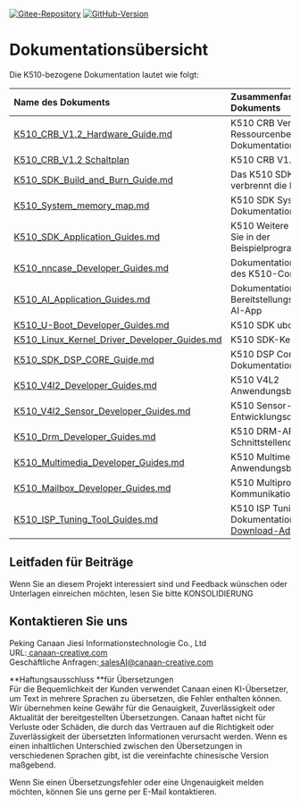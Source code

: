 [![Gitee-Repository](https://img.shields.io/badge/gitee-repository-blue?logo=gitee&style=plastic)](https://gitee.com/kendryte/k510_docs)
 [![GitHub-Version](https://img.shields.io/github/v/release/kendryte/k510_docs?color=brightgreen&display_name=tag&logo=github&style=plastic)](https://github.com/kendryte/k510_docs/releases)

# Dokumentationsübersicht

Die K510-bezogene Dokumentation lautet wie folgt:

| Name des Dokuments | Zusammenfassung des Dokuments |
| :-- | :-- |
| [K510_CRB_V1.2_Hardware_Guide.md](K510_CRB_V1.2_Hardware_Guide.md) | K510 CRB Version 1.2 Hardware-Ressourcenbeschreibung Dokumentation |
| [K510_CRB_V1.2 Schaltplan](https://github.com/kendryte/k510_docs/releases/download/v1.5/K510_CRB_Schematic.zip) | K510 CRB V1.2 Schaltplan|
| [K510_SDK_Build_and_Burn_Guide.md](K510_SDK_Build_and_Burn_Guide.md) | Das K510 SDK kompiliert und verbrennt die Dokumentation |
| [K510_System_memory_map.md](K510_System_memory_map.md) | K510 SDK System Memory Division Dokumentation |
| [K510_SDK_Application_Guides.md](K510_SDK_Application_Guides.md) | K510 Weitere Informationen finden Sie in der Beispielprogrammdokumentation |
| [K510_nncase_Developer_Guides.md](K510_nncase_Developer_Guides.md) | Dokumentation zur Verwendung des K510-Compilers |
| [K510_AI_Application_Guides.md](K510_AI_Application_Guides.md) | Dokumentation zum Bereitstellungsprozess der k510 AI-App |
| [K510_U-Boot_Developer_Guides.md](K510_U-Boot_Developer_Guides.md) | K510 SDK uboot Dokumentation |
| [K510_Linux_Kernel_Driver_Developer_Guides.md](K510_Linux_Kernel_Driver_Developer_Guides.md) | K510 SDK-Kernel-Dokumentation |
| [K510_SDK_DSP_CORE_Guide.md](K510_SDK_DSP_CORE_Guide.md) | K510 DSP Core Usage Dokumentation |
| [K510_V4l2_Developer_Guides.md](K510_V4l2_Developer_Guides.md) | K510 V4L2 Anwendungsbeispieldokumentation |
| [K510_V4l2_Sensor_Developer_Guides.md](K510_V4l2_Sensor_Developer_Guides.md) | K510 Sensor-Entwicklungsdokumentation |
| [K510_Drm_Developer_Guides.md](K510_Drm_Developer_Guides.md) | K510 DRM-API-Schnittstellendokumentation |
| [K510_Multimedia_Developer_Guides.md](K510_Multimedia_Developer_Guides.md) | K510 Multimedia Anwendungsbeispieldokumentation |
| [K510_Mailbox_Developer_Guides.md](K510_Mailbox_Developer_Guides.md) | K510 Multiprozessor-Kommunikationsdokumentation |
| [K510_ISP_Tuning_Tool_Guides.md](K510_ISP_Tuning_Tool_Guides.md) | K510 ISP Tuning Tool  Dokumentation [Dokumentation Download-Adresse](https://github.com/kendryte/k510_isp_tuning_tool/releases) |

## Leitfaden für Beiträge

Wenn Sie an diesem Projekt interessiert sind und Feedback wünschen oder Unterlagen einreichen möchten, lesen Sie bitte KONSOLIDIERUNG[ ](.github/CONTRIBUTING.md)

## Kontaktieren Sie uns

Peking Canaan Jiesi Informationstechnologie Co., Ltd  
URL:[ canaan-creative.com](https://canaan-creative.com/)  
Geschäftliche Anfragen:[ salesAI@canaan-creative.com](mailto:salesAI@canaan-creative.com)

**Haftungsausschluss **für Übersetzungen  
Für die Bequemlichkeit der Kunden verwendet Canaan einen KI-Übersetzer, um Text in mehrere Sprachen zu übersetzen, die Fehler enthalten können. Wir übernehmen keine Gewähr für die Genauigkeit, Zuverlässigkeit oder Aktualität der bereitgestellten Übersetzungen. Canaan haftet nicht für Verluste oder Schäden, die durch das Vertrauen auf die Richtigkeit oder Zuverlässigkeit der übersetzten Informationen verursacht werden. Wenn es einen inhaltlichen Unterschied zwischen den Übersetzungen in verschiedenen Sprachen gibt, ist die vereinfachte chinesische Version maßgebend. 

Wenn Sie einen Übersetzungsfehler oder eine Ungenauigkeit melden möchten, können Sie uns gerne per E-Mail kontaktieren.
